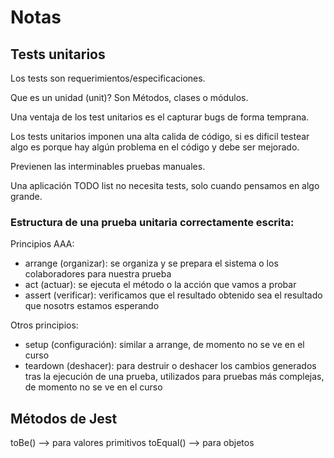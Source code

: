 # Notas

## Tests unitarios
Los tests son requerimientos/especificaciones.

Que es un unidad (unit)? Son Métodos, clases o módulos.

Una ventaja de los test unitarios es el capturar bugs de forma temprana.

Los tests unitarios imponen una alta calida de código, si es dificil testear algo es porque hay algún problema en el código y debe ser mejorado.

Previenen las interminables pruebas manuales.

Una aplicación TODO list no necesita tests, solo cuando pensamos en algo grande.


### Estructura de una prueba unitaria correctamente escrita:
Principios AAA:
- arrange (organizar): se organiza y se prepara el sistema o los colaboradores para nuestra prueba
- act (actuar): se ejecuta el método o la acción que vamos a probar
- assert (verificar): verificamos que el resultado obtenido sea el resultado que nosotrs estamos esperando

Otros principios:
- setup (configuración): similar a arrange, de momento no se ve en el curso
- teardown (deshacer): para destruir o deshacer los cambios generados tras la ejecución de una prueba, utilizados para pruebas más complejas, de momento no se ve en el curso

## Métodos de Jest
toBe() --> para valores primitivos
toEqual() --> para objetos